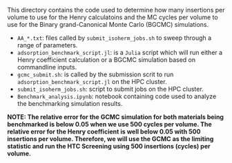 This directory contains the code used to determine how many insertions per volume to use for the Henry calculatoins and the MC cycles per volume to use for the Binary grand-Canonical Monte Carlo (BGCMC) simulations.

- `AA_*.txt`: files called by `submit_isoherm_jobs.sh` to sweep through a range of parameters.
- `adsorption_benchmark_script.jl`: is a `Julia` script which will run either a Henry coefficient calculation or a BGCMC simulation based on commandline inputs.
- `gcmc_submit.sh`: is called by the submission scrit to run `adsorption_benchmark_script.jl` on the HPC cluster.
- `submit_isoherm_jobs.sh`: script to submit jobs on the HPC cluster.
- `Benchmark_analysis.ipynb`: notebook containing code used to analyze the benchmarking simulation results.

**NOTE: The relative error for the GCMC simulation for both materials being benchmarked is below 0.05 when we use 500 cycles per volume. The relative error for the Henry coefficient is well below 0.05 with 500 insertions per volume. Therefore, we will use the GCMC as the limiting statistic and run the HTC Screening using 500 insertions (cycles) per volume.**